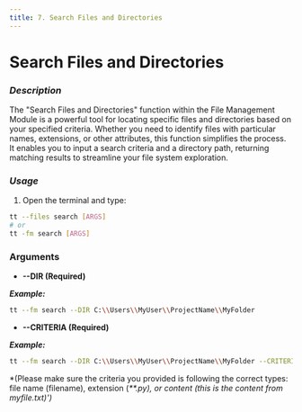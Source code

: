 ```yaml
---
title: 7. Search Files and Directories
---
```


# Search Files and Directories

### **_Description_**

The "Search Files and Directories" function within the File Management Module is a powerful tool for locating specific files and directories based on your specified criteria. Whether you need to identify files with particular names, extensions, or other attributes, this function simplifies the process. It enables you to input a search criteria and a directory path, returning matching results to streamline your file system exploration.

### **_Usage_**

1. Open the terminal and type:

```bash
tt --files search [ARGS]
# or
tt -fm search [ARGS]
```

### ****Arguments****

- **--DIR (Required)**

**_Example:_**

```bash
tt --fm search --DIR C:\\Users\\MyUser\\ProjectName\\MyFolder
```

- **--CRITERIA (Required)**

**_Example:_**

```bash
tt --fm search --DIR C:\\Users\\MyUser\\ProjectName\\MyFolder --CRITERIA *.py
```

\*(Please make sure the criteria you provided is following the correct types: file name (filename), extension (_\*\*.py), or content (this is the content from myfile.txt)')_
